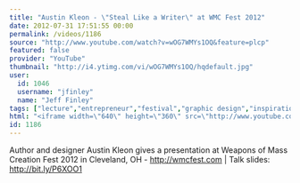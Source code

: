 ```yaml
---
title: "Austin Kleon - \"Steal Like a Writer\" at WMC Fest 2012"
date: 2012-07-31 17:51:55 00:00
permalink: /videos/1186
source: "http://www.youtube.com/watch?v=wOG7WMYs1OQ&feature=plcp"
featured: false
provider: "YouTube"
thumbnail: "http://i4.ytimg.com/vi/wOG7WMYs1OQ/hqdefault.jpg"
user:
  id: 1046
  username: "jfinley"
  name: "Jeff Finley"
tags: ["lecture","entrepreneur","festival","graphic design","inspirational","design conference","wmc fest","cleveland","speaker","diy","ohio","midwest"]
html: "<iframe width=\"640\" height=\"360\" src=\"http://www.youtube.com/embed/wOG7WMYs1OQ?wmode=transparent&fs=1&feature=oembed\" frameborder=\"0\" allowfullscreen></iframe>"
id: 1186
---
```


Author and designer Austin Kleon gives a presentation at Weapons of Mass Creation Fest 2012 in Cleveland, OH - http://wmcfest.com | Talk slides: http://bit.ly/P6XOO1